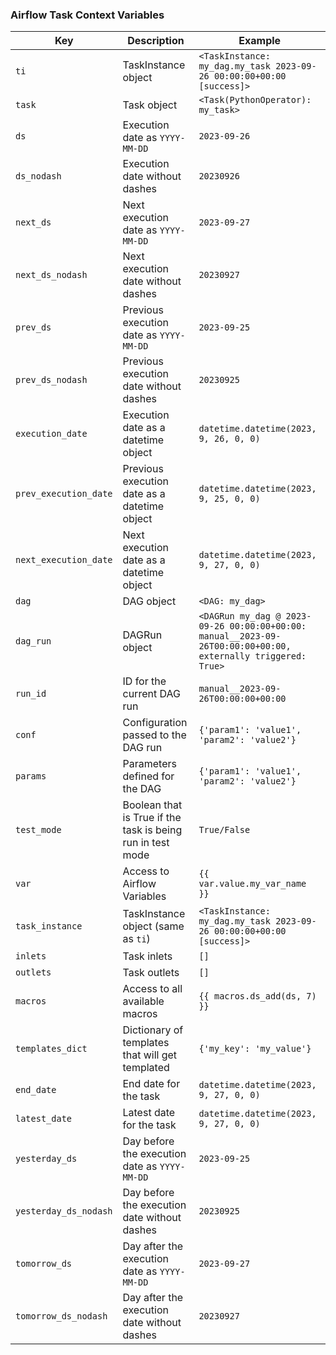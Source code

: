 ### Airflow Task Context Variables

| Key                   | Description                                                | Example                                                                                                      |
|-----------------------|------------------------------------------------------------|--------------------------------------------------------------------------------------------------------------|
| `ti`                  | TaskInstance object                                        | `<TaskInstance: my_dag.my_task 2023-09-26 00:00:00+00:00 [success]>`                                         |
| `task`                | Task object                                                | `<Task(PythonOperator): my_task>`                                                                            |
| `ds`                  | Execution date as `YYYY-MM-DD`                             | `2023-09-26`                                                                                                 |
| `ds_nodash`           | Execution date without dashes                              | `20230926`                                                                                                   |
| `next_ds`             | Next execution date as `YYYY-MM-DD`                        | `2023-09-27`                                                                                                 |
| `next_ds_nodash`      | Next execution date without dashes                         | `20230927`                                                                                                   |
| `prev_ds`             | Previous execution date as `YYYY-MM-DD`                    | `2023-09-25`                                                                                                 |
| `prev_ds_nodash`      | Previous execution date without dashes                     | `20230925`                                                                                                   |
| `execution_date`      | Execution date as a datetime object                        | `datetime.datetime(2023, 9, 26, 0, 0)`                                                                       |
| `prev_execution_date` | Previous execution date as a datetime object               | `datetime.datetime(2023, 9, 25, 0, 0)`                                                                       |
| `next_execution_date` | Next execution date as a datetime object                   | `datetime.datetime(2023, 9, 27, 0, 0)`                                                                       |
| `dag`                 | DAG object                                                 | `<DAG: my_dag>`                                                                                              |
| `dag_run`             | DAGRun object                                              | `<DAGRun my_dag @ 2023-09-26 00:00:00+00:00: manual__2023-09-26T00:00:00+00:00, externally triggered: True>` |
| `run_id`              | ID for the current DAG run                                 | `manual__2023-09-26T00:00:00+00:00`                                                                          |
| `conf`                | Configuration passed to the DAG run                        | `{'param1': 'value1', 'param2': 'value2'}`                                                                   |
| `params`              | Parameters defined for the DAG                             | `{'param1': 'value1', 'param2': 'value2'}`                                                                   |
| `test_mode`           | Boolean that is True if the task is being run in test mode | `True/False`                                                                                                 |
| `var`                 | Access to Airflow Variables                                | `{{ var.value.my_var_name }}`                                                                                |
| `task_instance`       | TaskInstance object (same as `ti`)                         | `<TaskInstance: my_dag.my_task 2023-09-26 00:00:00+00:00 [success]>`                                         |
| `inlets`              | Task inlets                                                | `[]`                                                                                                         |
| `outlets`             | Task outlets                                               | `[]`                                                                                                         |
| `macros`              | Access to all available macros                             | `{{ macros.ds_add(ds, 7) }}`                                                                                 |
| `templates_dict`      | Dictionary of templates that will get templated            | `{'my_key': 'my_value'}`                                                                                     |
| `end_date`            | End date for the task                                      | `datetime.datetime(2023, 9, 27, 0, 0)`                                                                       |
| `latest_date`         | Latest date for the task                                   | `datetime.datetime(2023, 9, 27, 0, 0)`                                                                       |
| `yesterday_ds`        | Day before the execution date as `YYYY-MM-DD`              | `2023-09-25`                                                                                                 |
| `yesterday_ds_nodash` | Day before the execution date without dashes               | `20230925`                                                                                                   |
| `tomorrow_ds`         | Day after the execution date as `YYYY-MM-DD`               | `2023-09-27`                                                                                                 |
| `tomorrow_ds_nodash`  | Day after the execution date without dashes                | `20230927`                                                                                                   |

